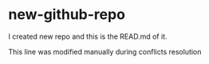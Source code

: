 # new-github-repo
I created new repo and this is the READ.md of it.

This line was modified manually during conflicts resolution